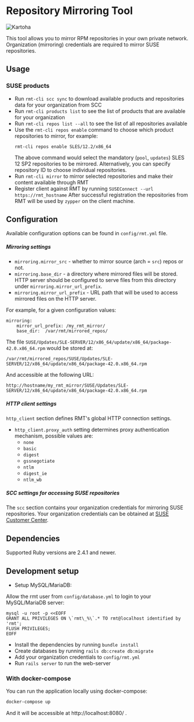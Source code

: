 # Repository Mirroring Tool
![Kartoha](https://travis-ci.org/SUSE/rmt.svg?branch=master)

This tool allows you to mirror RPM repositories in your own private network.
Organization (mirroring) credentials are required to mirror SUSE repositories.

## Usage

### SUSE products

* Run `rmt-cli scc sync` to download available products and repositories data for your organization from SCC
* Run `rmt-cli products list` to see the list of products that are available for your organization
* Run `rmt-cli repos list --all` to see the list of all repositories available
* Use the `rmt-cli repos enable` command to choose which product repositories to mirror, for example:
  ```
  rmt-cli repos enable SLES/12.2/x86_64
  ```
  The above command would select the mandatory (`pool`, `updates`) SLES 12 SP2 repositories to be mirrored.
  Alternatively, you can specify repository ID to choose individual repositories.
* Run `rmt-cli mirror` to mirror selected repositories and make their content available through RMT
* Register client against RMT by running `SUSEConnect --url https://rmt_hostname`
  After successful registration the repositories from RMT will be used by `zypper` on the client machine.

## Configuration

Available configuration options can be found in `config/rmt.yml` file.

##### Mirroring settings

- `mirroring.mirror_src` - whether to mirror source (arch = `src`) repos or not.
- `mirroring.base_dir` - a directory where mirrored files will be stored. HTTP server should be configured to serve files from this directory under `mirroring.mirror_url_prefix`.
- `mirroring.mirror_url_prefix` - URL path that will be used to access mirrored files on the HTTP server.

For example, for a given configuration values:
```
mirroring:
    mirror_url_prefix: /my_rmt_mirror/
    base_dir:  /var/rmt/mirrored_repos/
```

The file `SUSE/Updates/SLE-SERVER/12/x86_64/update/x86_64/package-42.0.x86_64.rpm` would be stored at:

`/var/rmt/mirrored_repos/SUSE/Updates/SLE-SERVER/12/x86_64/update/x86_64/package-42.0.x86_64.rpm`

And accessible at the following URL:

`http://hostname/my_rmt_mirror/SUSE/Updates/SLE-SERVER/12/x86_64/update/x86_64/package-42.0.x86_64.rpm`

##### HTTP client settings

`http_client` section defines RMT's global HTTP connection settings.

- `http_client.proxy_auth` setting determines proxy authentication mechanism, possible values are:
    * `none`
    * `basic`
    * `digest`
    * `gssnegotiate`
    * `ntlm`
    * `digest_ie`
    * `ntlm_wb`

##### SCC settings for accessing SUSE repositories

The `scc` section contains your organization credentials for mirroring SUSE repositories.
Your organization credentials can be obtained at [SUSE Customer Center](https://scc.suse.com).

## Dependencies

Supported Ruby versions are 2.4.1 and newer.

## Development setup

* Setup MySQL/MariaDB:

Allow the rmt user from `config/database.yml` to login to your MySQL/MariaDB server:

```
mysql -u root -p <<EOFF
GRANT ALL PRIVILEGES ON \`rmt\_%\`.* TO rmt@localhost identified by 'rmt';
FLUSH PRIVILEGES;
EOFF
```

* Install the dependencies by running `bundle install`
* Create databases by running `rails db:create db:migrate`
* Add your organization credentials to `config/rmt.yml`
* Run `rails server` to run the web-server


### With docker-compose

You can run the application locally using docker-compose:

```bash
docker-compose up
```

And it will be accessible at http://localhost:8080/ .

